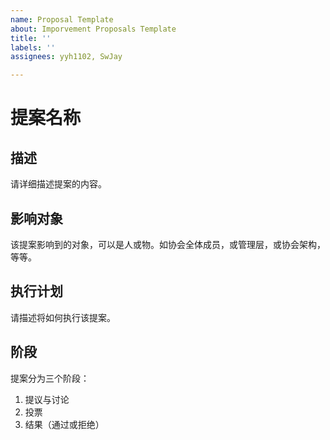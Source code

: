 ```yaml
---
name: Proposal Template
about: Imporvement Proposals Template
title: ''
labels: ''
assignees: yyh1102, SwJay

---
```


# 提案名称
## 描述
请详细描述提案的内容。

## 影响对象
该提案影响到的对象，可以是人或物。如协会全体成员，或管理层，或协会架构，等等。

## 执行计划
请描述将如何执行该提案。

## 阶段
提案分为三个阶段：
1. 提议与讨论
2. 投票
3. 结果（通过或拒绝）
